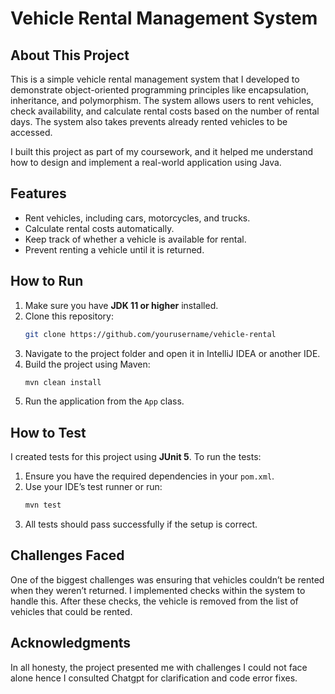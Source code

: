 # Vehicle Rental Management System

## About This Project
This is a simple vehicle rental management system that I developed to demonstrate object-oriented programming principles like encapsulation, inheritance, and polymorphism. 
The system allows users to rent vehicles, check availability, and calculate rental costs based on the number of rental days.
The system also takes prevents already rented vehicles to be accessed.

I built this project as part of my coursework, and it helped me understand how to design and implement a real-world application using Java.

## Features
- Rent vehicles, including cars, motorcycles, and trucks.
- Calculate rental costs automatically.
- Keep track of whether a vehicle is available for rental.
- Prevent renting a vehicle until it is returned.

## How to Run
1. Make sure you have **JDK 11 or higher** installed.
2. Clone this repository:
   ```bash
   git clone https://github.com/yourusername/vehicle-rental
   ```
3. Navigate to the project folder and open it in IntelliJ IDEA or another IDE.
4. Build the project using Maven:
   ```bash
   mvn clean install
   ```
5. Run the application from the `App` class.

## How to Test
I created tests for this project using **JUnit 5**. To run the tests:
1. Ensure you have the required dependencies in your `pom.xml`.
2. Use your IDE’s test runner or run:
   ```bash
   mvn test
   ```
3. All tests should pass successfully if the setup is correct.

## Challenges Faced
One of the biggest challenges was ensuring that vehicles couldn’t be rented when they weren’t returned. 
I implemented checks within the system to handle this.
After these checks, the vehicle is removed from the list of vehicles that could be rented.

## Acknowledgments
In all honesty, the project presented me with challenges I could not face alone hence I consulted Chatgpt for clarification and code error fixes.


